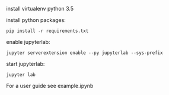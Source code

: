 
install virtualenv python 3.5

install python packages:
```
pip install -r requirements.txt
```

enable jupyterlab:
```
jupyter serverextension enable --py jupyterlab --sys-prefix
```

start jupyterlab:
```
jupyter lab
```


For a user guide see example.ipynb